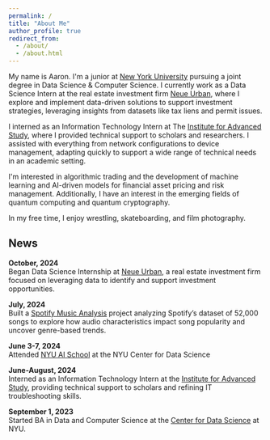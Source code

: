 ```yaml
---
permalink: /
title: "About Me"
author_profile: true
redirect_from: 
  - /about/
  - /about.html
---
```


My name is Aaron. I'm a junior at [New York University](https://cds.nyu.edu/) pursuing a joint degree in Data Science & Computer Science.  I currently work as a Data Science Intern at the real estate investment firm [Neue Urban](https://www.neueurban.com/), where I explore and implement data-driven solutions to support investment strategies, leveraging insights from datasets like tax liens and permit issues.

I interned as an Information Technology Intern at The [Institute for Advanced Study](https://www.ias.edu/), where I provided technical support to scholars and researchers. I assisted with everything from network configurations to device management, adapting quickly to support a wide range of technical needs in an academic setting.

I'm interested in algorithmic trading and the development of machine learning and AI-driven models for financial asset pricing and risk management. Additionally, I have an interest in the emerging fields of quantum computing and quantum cryptography. 

In my free time, I enjoy wrestling, skateboarding, and film photography. 

News
------
**October, 2024**  
Began Data Science Internship at [Neue Urban](https://www.neueurban.com/), a real estate investment firm focused on leveraging data to identify and support investment opportunities. 

**July, 2024**  
Built a [Spotify Music Analysis](https://github.com/aaronmunford/Spotify-Music-Analysis) project analyzing Spotify’s dataset of 52,000 songs to explore how audio characteristics impact song popularity and uncover genre-based trends.

**June 3-7, 2024**&nbsp;&nbsp;&nbsp;&nbsp;&nbsp;&nbsp;&nbsp;&nbsp;&nbsp;&nbsp;&nbsp;&nbsp;&nbsp;&nbsp;&nbsp;
<br>Attended [NYU AI School](https://nyu-mll.github.io/nyu-ai-school-2024/) at the NYU Center for Data Science 

**June-August, 2024**  
Interned as an Information Technology Intern at the [Institute for Advanced Study](https://www.ias.edu/), providing technical support to scholars and refining IT troubleshooting skills.

**September 1, 2023**&nbsp;&nbsp;&nbsp;&nbsp;&nbsp;&nbsp;&nbsp;&nbsp;
<br>Started BA in Data and Computer Science at the [Center for Data Science](https://cds.nyu.edu/) at NYU.





